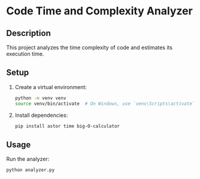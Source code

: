 # Code Time and Complexity Analyzer

## Description
This project analyzes the time complexity of code and estimates its execution time.

## Setup
1. Create a virtual environment:
    ```sh
    python -m venv venv
    source venv/bin/activate  # On Windows, use `venv\Scripts\activate`
    ```

2. Install dependencies:
    ```sh
    pip install astor time big-O-calculator
    ```

## Usage
Run the analyzer:
```sh
python analyzer.py
